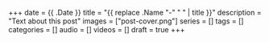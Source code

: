 +++
date = {{ .Date }}
title = "{{ replace .Name "-" " " | title }}"
description = "Text about this post"
images = ["post-cover.png"]
series = []
tags = []
categories = []
audio = []
videos = []
draft = true
+++
